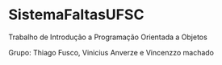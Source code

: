 # SistemaFaltasUFSC

Trabalho de Introdução a Programação Orientada a Objetos

Grupo: Thiago Fusco, Vinicius Anverze e Vincenzzo machado
